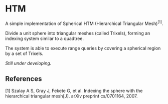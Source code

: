 # HTM

A simple implementation of Spherical HTM (Hierarchical Triangular Mesh)<sup>[1]</sup>.

Divide a unit sphere into triangular meshes (called Trixels), forming an indexing system similar to a quadtree.

The system is able to execute range queries by covering a spherical region by a set of Trixels.

_Still under developing._

## References

[1] Szalay A S, Gray J, Fekete G, et al. Indexing the sphere with the hierarchical triangular mesh[J]. arXiv preprint cs/0701164, 2007.
